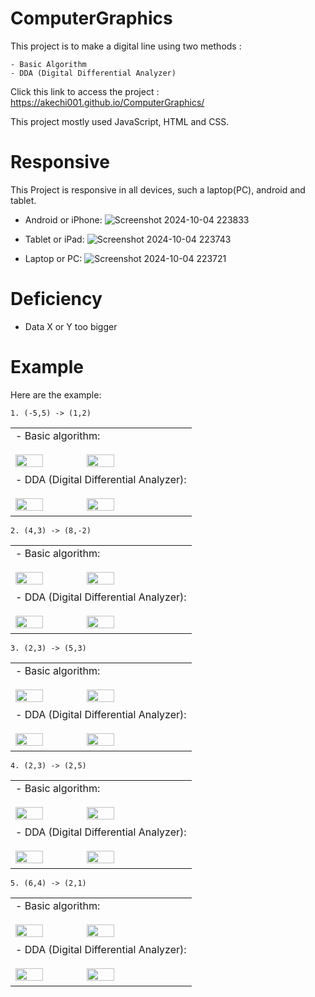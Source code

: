 # ComputerGraphics

This project is to make a digital line using two methods :
```
- Basic Algorithm
- DDA (Digital Differential Analyzer)
```

Click this link to access the project : https://akechi001.github.io/ComputerGraphics/

This project mostly used JavaScript, HTML and CSS.



# Responsive
This Project is responsive in all devices, such a laptop(PC), android and tablet.
- Android or iPhone:
  ![Screenshot 2024-10-04 223833](https://github.com/user-attachments/assets/e745276f-a54d-44c4-aeb4-84f6f542b363)

- Tablet or iPad:
  ![Screenshot 2024-10-04 223743](https://github.com/user-attachments/assets/815aa215-f4bc-4af9-9549-25df0a8d2595)

- Laptop or PC:
  ![Screenshot 2024-10-04 223721](https://github.com/user-attachments/assets/1d3525ae-4693-42c4-be8d-a83b6a4ad7bc)

# Deficiency
- Data X or Y too bigger

# Example
Here are the example:
  ```
  1. (-5,5) -> (1,2)
  ```
 <table>
  <tr>
    <td>
      - Basic algorithm: <br><br>
      <img src="https://github.com/user-attachments/assets/0638d65f-f87f-4fe9-843a-5745c1f1211c" width="40%"/>
      <img src="https://github.com/user-attachments/assets/3637946d-3601-4bfd-80d2-1361afcd0d3c" width="40%"/>
    </td>
  </tr>
   <tr>
    <td>
      - DDA (Digital Differential Analyzer): <br><br>
      <img src="https://github.com/user-attachments/assets/70aa2709-50ff-4bbe-947b-1c7df4fd6d93" width="40%"/>
      <img src="https://github.com/user-attachments/assets/96026d47-abca-412c-b1af-b98567635d8c" width="40%"/>
    </td>
  </tr>
</table>

  ```
  2. (4,3) -> (8,-2)
  ```
<table>
  <tr>
    <td>
      - Basic algorithm: <br><br>
      <img src="https://github.com/user-attachments/assets/02372ba0-2471-440a-b079-54f3f40402f0" width="40%"/>
      <img src="https://github.com/user-attachments/assets/1142f8fe-f3fe-4f44-96dd-ec9bf1daa914" width="40%"/>
    </td>
  </tr>
   <tr>
    <td>
      - DDA (Digital Differential Analyzer): <br><br>
      <img src="https://github.com/user-attachments/assets/161897c2-5b01-40fc-9a01-078f6f043df7" width="40%"/>
      <img src="https://github.com/user-attachments/assets/276e8dc4-3208-4e21-9518-cbfac0888f03" width="40%"/>
    </td>
  </tr>
</table>

  ```
  3. (2,3) -> (5,3)
  ```
<table>
  <tr>
    <td>
      - Basic algorithm: <br><br>
      <img src="https://github.com/user-attachments/assets/0f2a4aa4-3349-4c7d-86ac-965071ebae85" width="40%"/>
      <img src="https://github.com/user-attachments/assets/a50c4c11-e9bd-4ca5-b376-916b8b16985c" width="40%"/>
    </td>
  </tr>
   <tr>
    <td>
      - DDA (Digital Differential Analyzer): <br><br>
      <img src="https://github.com/user-attachments/assets/d22fae29-85b7-46ca-bc38-9a3f7c05fb0a" width="40%"/>
      <img src="https://github.com/user-attachments/assets/79e767d6-38fa-4ac8-84f4-0ea807a5b029" width="40%"/>
    </td>
  </tr>
</table>

  ```
  4. (2,3) -> (2,5)
  ```
  <table>
  <tr>
    <td>
      - Basic algorithm: <br><br>
      <img src="https://github.com/user-attachments/assets/0cc08642-0fba-4ead-a027-064da125b600" width="40%"/>
      <img src="https://github.com/user-attachments/assets/fc51346f-d16a-4f56-abaa-e20b602d5364" width="40%"/>
    </td>
  </tr>
   <tr>
    <td>
      - DDA (Digital Differential Analyzer): <br><br>
      <img src="https://github.com/user-attachments/assets/a16174f9-82c9-4f9d-95b8-08249929f2f0" width="40%"/>
      <img src="https://github.com/user-attachments/assets/56e032e3-5114-4f4b-90ed-707bc214c010" width="40%"/>
    </td>
  </tr>
</table>

  ```
  5. (6,4) -> (2,1)
  ```
  <table>
  <tr>
    <td>
      - Basic algorithm: <br><br>
      <img src="https://github.com/user-attachments/assets/f33891c5-5c0d-4973-ac1a-5a9b669886f4" width="40%"/>
      <img src="https://github.com/user-attachments/assets/36154318-12bd-4d0f-b1c4-1c6fda4a8d60" width="40%"/>
    </td>
  </tr>
   <tr>
    <td>
      - DDA (Digital Differential Analyzer): <br><br>
      <img src="https://github.com/user-attachments/assets/224b785e-a26d-41ac-9a78-d7ef426b2e9d" width="40%"/>
      <img src="https://github.com/user-attachments/assets/df85ee67-d0b1-4a65-8a2d-3e4c572695c3" width="40%"/>
    </td>
  </tr>
</table>
